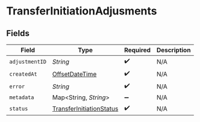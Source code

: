 # TransferInitiationAdjusments


## Fields

| Field                                                                                     | Type                                                                                      | Required                                                                                  | Description                                                                               |
| ----------------------------------------------------------------------------------------- | ----------------------------------------------------------------------------------------- | ----------------------------------------------------------------------------------------- | ----------------------------------------------------------------------------------------- |
| `adjustmentID`                                                                            | *String*                                                                                  | :heavy_check_mark:                                                                        | N/A                                                                                       |
| `createdAt`                                                                               | [OffsetDateTime](https://docs.oracle.com/javase/8/docs/api/java/time/OffsetDateTime.html) | :heavy_check_mark:                                                                        | N/A                                                                                       |
| `error`                                                                                   | *String*                                                                                  | :heavy_check_mark:                                                                        | N/A                                                                                       |
| `metadata`                                                                                | Map<String, *String*>                                                                     | :heavy_minus_sign:                                                                        | N/A                                                                                       |
| `status`                                                                                  | [TransferInitiationStatus](../../models/shared/TransferInitiationStatus.md)               | :heavy_check_mark:                                                                        | N/A                                                                                       |